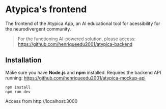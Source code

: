# Atypica's frontend
The frontend of the Atypica App, an AI educational tool for acessibility for the neurodivergent community.  
> For the functioning AI-powered solution, please access: https://github.com/henriqueedu2001/atypica-backend

## Installation
Make sure you have **Node.js** and **npm** installed.
Requires the backend API running: https://github.com/henriqueedu2001/atypica-mockup-api
```
npm install
npm run dev
```
Access from http://localhost:3000
